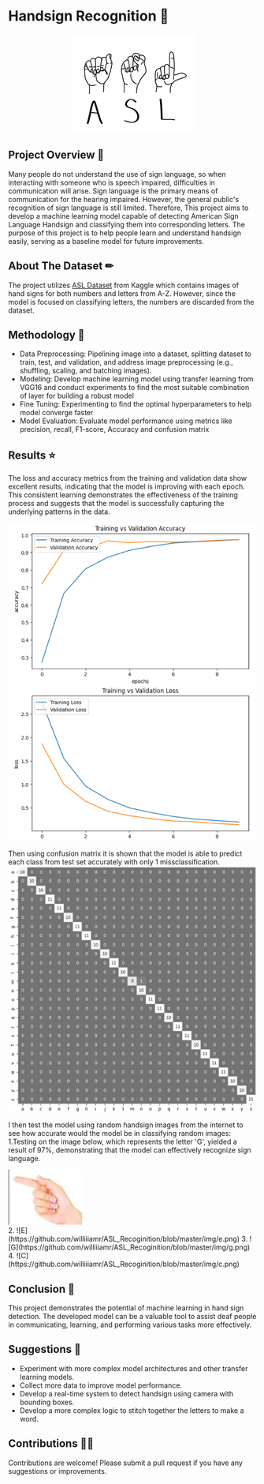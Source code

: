 # Handsign Recognition 🤚
<div align="center">
  <img src="https://github.com/williiiamr/ASL_Recoginition/blob/master/img/ASL_cover.png" alt="creditcard">
</div>

## Project Overview 📑
Many people do not understand the use of sign language, so when interacting with someone who is speech impaired, difficulties in communication will arise. Sign language is the primary means of communication for the hearing impaired. However, the general public's recognition of sign language is still limited. Therefore, This project aims to develop a machine learning model capable of detecting American Sign Language Handsign and classifying them into corresponding letters. The purpose of this project is to help people learn and understand handsign easily, serving as a baseline model for future improvements. 


## About The Dataset ✏
The project utilizes [ASL Dataset](https://www.kaggle.com/datasets/ayuraj/asl-dataset/data) from Kaggle which contains images of hand signs for both numbers and letters from A-Z. However, since the model is focused on classifying letters, the numbers are discarded from the dataset.

## Methodology 🍴
- Data Preprocessing: Pipelining image into a dataset, splitting dataset to train, test, and validation, and address image preprocessing (e.g., shuffling, scaling, and batching images).
- Modeling: Develop machine learning model using transfer learning from VGG16 and conduct experiments to find the most suitable combination of layer for building a robust model
- Fine Tuning: Experimenting to find the optimal hyperparameters to help model converge faster
- Model Evaluation: Evaluate model performance using metrics like precision, recall, F1-score, Accuracy and confusion matrix 

## Results ⭐
The loss and accuracy metrics from the training and validation data show excellent results, indicating that the model is improving with each epoch. This consistent learning demonstrates the effectiveness of the training process and suggests that the model is successfully capturing the underlying patterns in the data. 
<div align="left">
  <img src="https://github.com/williiiamr/ASL_Recoginition/blob/master/img/Loss_and_acc.png" alt="Loss n Acc", width='550'>
</div>

Then using confusion matrix it is shown that the model is able to predict each class from test set accurately with only 1 missclassification.
![Confusion Matrix](https://github.com/williiiamr/ASL_Recoginition/blob/master/img/Confusion%20Matrix.png)

I then test the model using random handsign images from the internet to see how accurate would the model be in classifying random images:
1.Testing on the image below, which represents the letter 'G', yielded a result of 97%, demonstrating that the model can effectively recognize sign language.
<div align="left">
  <img src="https://github.com/williiiamr/ASL_Recoginition/blob/master/img/g.png" alt="G", width='150'>
</div>
2. ![E](https://github.com/williiiamr/ASL_Recoginition/blob/master/img/e.png)
3. ![G](https://github.com/williiiamr/ASL_Recoginition/blob/master/img/g.png)
4. ![C](https://github.com/williiiamr/ASL_Recoginition/blob/master/img/c.png)

## Conclusion 💾
This project demonstrates the potential of machine learning in hand sign detection. The developed model can be a valuable tool to assist deaf people in communicating, learning, and performing various tasks more effectively.

## Suggestions 📎
- Experiment with more complex model architectures and other transfer learning models.
- Collect more data to improve model performance.
- Develop a real-time system to detect handsign using camera with bounding boxes.
- Develop a more complex logic to stitch together the letters to make a word.

## Contributions 👨‍🔧
Contributions are welcome! Please submit a pull request if you have any suggestions or improvements.
